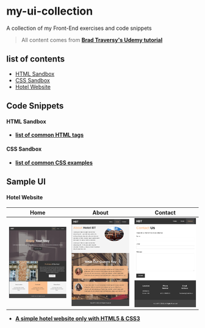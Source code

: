 # my-ui-collection

A collection of my Front-End exercises and code snippets

> All content comes from [**Brad Traversy's Udemy tutorial**](https://www.udemy.com/user/brad-traversy/)

## list of contents

* [HTML Sandbox](#HTML-Sandbox)
* [CSS Sandbox](#CSS-Sandbox)
* [Hotel Website](#Hotel-Website)


## Code Snippets

#### HTML Sandbox

* [**list of common HTML tags**](./html_sandbox)

#### CSS Sandbox

* [**list of common CSS examples**](./css_sandbox)

## Sample UI

#### Hotel Website

Home                                      | About                                      | Contact
:----------------------------------------:|:------------------------------------------:|:-------------------------:
![](./hotel_project/screenshot/home.png)  |  ![](./hotel_project/screenshot/about.png) | ![](./hotel_project/screenshot/contact.png)


* [**A simple hotel website only with HTML5 & CSS3**](./hotel_project)
